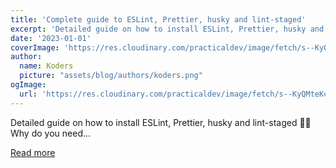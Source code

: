 ```yaml
---
title: 'Complete guide to ESLint, Prettier, husky and lint-staged'
excerpt: 'Detailed guide on how to install ESLint, Prettier, husky and lint-staged ✍🏻           Why do you need...'
date: '2023-01-01'
coverImage: 'https://res.cloudinary.com/practicaldev/image/fetch/s--KyQMteKc--/c_imagga_scale,f_auto,fl_progressive,h_420,q_auto,w_1000/https://dev-to-uploads.s3.amazonaws.com/uploads/articles/0mnmjambdxfic9tjygkk.png'
author:
  name: Koders
  picture: "assets/blog/authors/koders.png"
ogImage:
  url: 'https://res.cloudinary.com/practicaldev/image/fetch/s--KyQMteKc--/c_imagga_scale,f_auto,fl_progressive,h_420,q_auto,w_1000/https://dev-to-uploads.s3.amazonaws.com/uploads/articles/0mnmjambdxfic9tjygkk.png'
---
```


Detailed guide on how to install ESLint, Prettier, husky and lint-staged ✍🏻           Why do you need...

[Read more](https://dev.to/shashwatnautiyal/complete-guide-to-eslint-prettier-husky-and-lint-staged-fh9)

